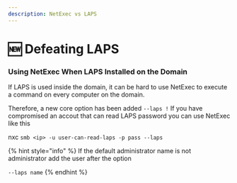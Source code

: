 ```yaml
---
description: NetExec vs LAPS
---
```


# 🆕 Defeating LAPS

### Using NetExec When LAPS Installed on the Domain

If LAPS is used inside the domain, it can be hard to use NetExec to execute a command on every computer on the domain.

Therefore, a new core option has been added `--laps !` If you have compromised an accout that can read LAPS password you can use NetExec like this

nxc `smb <ip> -u user-can-read-laps -p pass --laps`

{% hint style="info" %}
If the default administrator name is not administrator add the user after the option

`--laps name`
{% endhint %}

